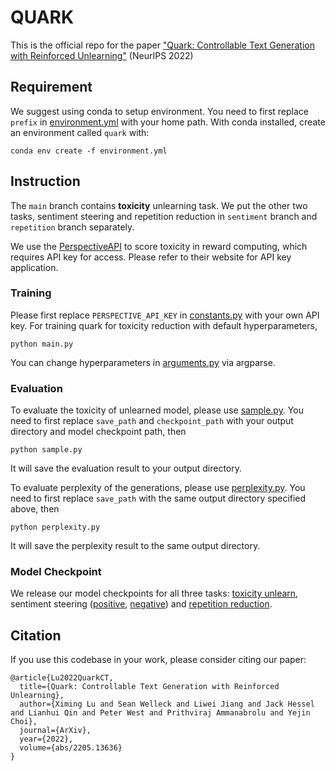 # QUARK

This is the official repo for the paper ["Quark: Controllable Text Generation with Reinforced Unlearning"](https://arxiv.org/abs/2205.13636) (NeurIPS 2022)

## Requirement
We suggest using conda to setup environment. You need to first replace ``prefix`` in [environment.yml](environment.yml) with your home path. With conda installed, create an environment called `quark` with:
```
conda env create -f environment.yml
```

## Instruction
The ``main`` branch contains **toxicity** unlearning task. We put the other two tasks, sentiment steering and repetition reduction in ``sentiment`` branch and ``repetition`` branch separately. 

We use the [PerspectiveAPI](https://github.com/conversationai/perspectiveapi) to score toxicity in reward computing, which requires API key for access.
Please refer to their website for API key application. 

### Training

Please first replace `PERSPECTIVE_API_KEY` in [constants.py](utils/constants.py) with your own API key.
For training quark for toxicity reduction with default hyperparameters,
```
python main.py
```
You can change hyperparameters in [arguments.py](arguments.py) via argparse.

### Evaluation

To evaluate the toxicity of unlearned model, please use [sample.py](sample.py). You need to first replace ``save_path`` and ``checkpoint_path`` with your output directory and model checkpoint path, then
```
python sample.py
```
It will save the evaluation result to your output directory.

To evaluate perplexity of the generations, please use [perplexity.py](perplexity.py). You need to first replace ``save_path`` with the same output directory specified above, then
```
python perplexity.py
```
It will save the perplexity result to the same output directory.


### Model Checkpoint
We release our model checkpoints for all three tasks: [toxicity unlearn](https://storage.googleapis.com/ai2-jack-public/quark/toxicity/ckp_11000.pth), sentiment steering ([positive](https://storage.googleapis.com/ai2-jack-public/quark/positive_sentiment/ckp_6000.pth), [negative](https://storage.googleapis.com/ai2-jack-public/quark/negative_sentiment/ckp_20000.pth)) and [repetition reduction](https://storage.googleapis.com/ai2-jack-public/quark/wiki/ckp_80000.pth).


## Citation
If you use this codebase in your work, please consider citing our paper:
```
@article{Lu2022QuarkCT,
  title={Quark: Controllable Text Generation with Reinforced Unlearning},
  author={Ximing Lu and Sean Welleck and Liwei Jiang and Jack Hessel and Lianhui Qin and Peter West and Prithviraj Ammanabrolu and Yejin Choi},
  journal={ArXiv},
  year={2022},
  volume={abs/2205.13636}
}
```



